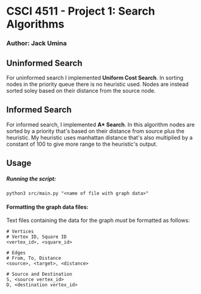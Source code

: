 # CSCI 4511 - Project 1: Search Algorithms
### Author: Jack Umina

## Uninformed Search

For uninformed search I implemented **Uniform Cost Search**. In sorting nodes in the priority queue there is no heuristic used. Nodes are instead sorted soley based on their distance from the source node.

## Informed Search

For informed search, I implemented **A\* Search**. In this algorithm nodes are sorted by a priority that's based on their distance from source plus the heuristic. My heuristic uses manhattan distance that's also multiplied by a constant of 100 to give more range to the heuristic's output.

## Usage
##### Running the script:
```
python3 src/main.py "<name of file with graph data>"
```
#### Formatting the graph data files:
Text files containing the data for the graph *must* be formatted as follows:
```
# Vertices
# Vertex ID, Square ID
<vertex_id>, <square_id>

# Edges
# From, To, Distance
<source>, <target>, <distance>

# Source and Destination
S, <source vertex_id>
D, <destination vertex_id>
```
